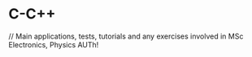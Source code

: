 # C-C++
// Main applications, tests, tutorials and any exercises involved in MSc Electronics, Physics AUTh!

